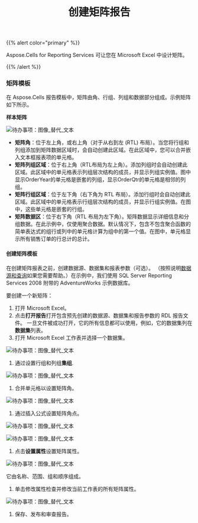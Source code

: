 ﻿---
title: 创建矩阵报告
type: docs
weight: 10
url: /zh/reportingservices/creating-matrix-report/
---
{{% alert color="primary" %}} 

Aspose.Cells for Reporting Services 可让您在 Microsoft Excel 中设计矩阵。

{{% /alert %}} 
### **矩阵模板**
在 Aspose.Cells 报告模板中，矩阵由角、行组、列组和数据部分组成。示例矩阵如下所示。

**样本矩阵** 

![待办事项：图像_替代_文本](creating-matrix-report_1.png)

- **矩阵角**：位于左上角，或右上角（对于从右到左 (RTL) 布局）。当您将行组和列组添加到矩阵数据区域时，会自动创建此区域。在此区域中，您可以合并嵌入文本框报表项的单元格。
- **矩阵列组区域**：位于右上角（RTL布局为左上角）。添加列组时会自动创建此区域。此区域中的单元格表示列组层次结构的成员，并显示列组实例值。图中显示OrderYear的单元格是嵌套的列组，显示OrderQtr的单元格是相邻的列组。
- **矩阵行组区域**：位于左下角（右下角为 RTL 布局）。添加行组时会自动创建此区域。此区域中的单元格表示行组层次结构的成员，并显示行组实例值。在图中，这些单元格是嵌套的行组。
- **矩阵数据区**：位于右下角（RTL 布局为左下角）。矩阵数据显示详细信息和分组数据。在此示例中，仅使用聚合数据。默认情况下，包含不包含聚合函数的简单表达式的组行或列中的单元格计算为组中的第一个值。在图中，单元格显示所有销售订单的行总计的总计。
#### **创建矩阵模板**
在创建矩阵报表之前，创建数据源、数据集和报表参数（可选）。 （按照说明[数据源和查询](/cells/zh/reportingservices/data-sources-and-queries/)如果您需要帮助。）在示例中，我们使用 SQL Server Reporting Services 2008 附带的 AdventureWorks 示例数据库。

要创建一个新矩阵：

1. 打开 Microsoft Excel。
1. 点击**打开报告**打开包含预先创建的数据源、数据集和报告参数的 RDL 报告文件。
一旦文件被成功打开，它的所有信息都可以使用，例如，它的数据集列在**数据集**列表。
1. 打开 Microsoft Excel 工作表并选择一个数据集。

![待办事项：图像_替代_文本](creating-matrix-report_2.png)




1. 通过设置行组和列组**集组**. 

![待办事项：图像_替代_文本](creating-matrix-report_3.png)




1. 合并单元格以设置矩阵角。

![待办事项：图像_替代_文本](creating-matrix-report_4.png)




1. 通过插入公式设置矩阵角点。

![待办事项：图像_替代_文本](creating-matrix-report_5.png)




![待办事项：图像_替代_文本](creating-matrix-report_6.png)




1. 点击**设置属性**设置矩阵属性。

![待办事项：图像_替代_文本](creating-matrix-report_7.png)



它由名称、范围、组和顺序组成。

1. 单击修改属性检查并修改当前工作表的所有矩阵属性。

![待办事项：图像_替代_文本](creating-matrix-report_8.png)




1. 保存、发布和审查报告。
